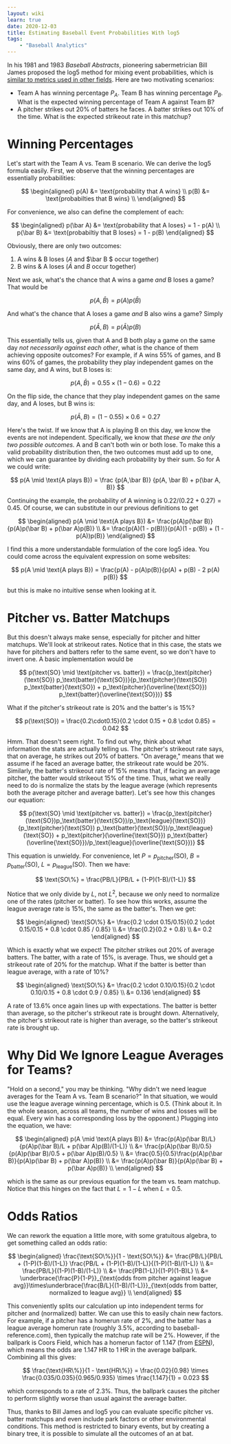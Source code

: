 ```yaml
---
layout: wiki
learn: true
date: 2020-12-03
title: Estimating Baseball Event Probabilities With log5
tags:
    - "Baseball Analytics"
---
```


In his 1981 and 1983 *Baseball Abstracts*, pioneering sabermetrician Bill James proposed the log5 method for mixing event probabilities, which is [similar to metrics used in other fields](https://angrystatistician.blogspot.com/2013/03/baseball-chess-psychology-and.html). Here are two motivating scenarios:

- Team A has winning percentage $P_A$. Team B has winning percentage $P_B$. What is the expected winning percentage of Team A against Team B?
- A pitcher strikes out 20% of batters he faces. A batter strikes out 10% of the time. What is the expected strikeout rate in this matchup?

# Winning Percentages

Let's start with the Team A vs. Team B scenario. We can derive the log5 formula easily. First, we observe that the winning percentages are essentially probabilities:

$$
\begin{aligned}
p(A) &= \text{probability that A wins} \\
p(B) &= \text{probabilties that B wins} \\
\end{aligned}
$$

For convenience, we also can define the complement of each:

$$
\begin{aligned}
p(\bar A) &= \text{probability that A loses} = 1 - p(A) \\
p(\bar B) &= \text{probabiltiy that B loses} = 1 - p(B)
\end{aligned}
$$

Obviously, there are only two outcomes:

1. A wins & B loses ($A$ and $\bar B $ occur together)
2. B wins & A loses ($\bar A$ and $B$ occur together)

Next we ask, what's the chance that A wins a game *and* B loses a game? That would be

$$
p(A,\bar B) = p(A)p(\bar B)
$$

And what's the chance that A loses a game *and* B also wins a game? Simply

$$
p(\bar A, B) = p(\bar A)p(B)
$$

This essentially tells us, given that A and B both play a game on the same day *not necessarily against each other*, what is the chance of them achieving opposite outcomes? For example, if A wins 55% of games, and B wins 60% of games, the probability they play independent games on the same day, and A wins, but B loses is:

$$
p(A, \bar B) = 0.55 \times (1 - 0.6) = 0.22
$$

On the flip side, the chance that they play independent games on the same day, and A loses, but B wins is:

$$
p(\bar A, B) = (1 - 0.55) \times 0.6 = 0.27
$$

Here's the twist. If we know that A is playing B on this day, we know the events are not independent. Specifically, we know that *these are the only two possible outcomes.* A and B can't both win or both lose. To make this a valid probability distribution then, the two outcomes must add up to one, which we can guarantee by dividing each probability by their sum. So for A we could write:

$$
p(A \mid \text{A plays B}) = \frac {p(A,\bar B)} {p(A, \bar B) + p(\bar A, B)}
$$

Continuing the example, the probability of A winning is $0.22 / (0.22 + 0.27) = 0.45$. Of course, we can substitute in our previous definitions to get

$$
\begin{aligned}
p(A \mid \text{A plays B}) &= \frac{p(A)p(\bar B)}{p(A)p(\bar B) + p(\bar A)p(B)} \\
&= \frac{p(A)(1 - p(B))}{p(A)(1 - p(B)) + (1 - p(A))p(B)}
\end{aligned}
$$

I find this a more understandable formulation of the core log5 idea. You could come across the equivalent expression on some websites:

$$
p(A \mid \text{A plays B}) = \frac{p(A) - p(A)p(B)}{p(A) + p(B) - 2 p(A) p(B)}
$$

but this is make no intuitive sense when looking at it. 

# Pitcher vs. Batter Matchups

But this doesn't always make sense, especially for pitcher and hitter matchups. We'll look at strikeout rates. Notice that in this case, the stats we have for pitchers and batters refer to the same event, so we don't have to invert one. A basic implementation would be

$$
p(\text{SO} \mid \text{pitcher vs. batter}) = \frac{p_\text{pitcher}(\text{SO}) p_\text{batter}(\text{SO})}{p_\text{pitcher}(\text{SO}) p_\text{batter}(\text{SO}) + p_\text{pitcher}(\overline{\text{SO}}) p_\text{batter}(\overline{\text{SO}})}
$$

What if the pitcher's strikeout rate is 20% and the batter's is 15%?

$$
p(\text{SO}) = \frac{0.2\cdot0.15}{0.2 \cdot 0.15 + 0.8 \cdot 0.85} = 0.042
$$

Hmm. That doesn't seem right. To find out why, think about what information the stats are actually telling us. The pitcher's strikeout rate says, that on average, he strikes out 20% of batters. "On average," means that we assume if he faced an average batter, the strikeout rate would be 20%. Similarly, the batter's strikeout rate of 15% means that, if facing an average pitcher, the batter would strikeout 15% of the time. Thus, what we really need to do is normalize the stats by the league average (which represents both the average pitcher and average batter). Let's see how this changes our equation:

$$
p(\text{SO} \mid \text{pitcher vs. batter}) = \frac{p_\text{pitcher}(\text{SO})p_\text{batter}(\text{SO})/p_\text{league}(\text{SO})}{p_\text{pitcher}(\text{SO}) p_\text{batter}(\text{SO})/p_\text{league}(\text{SO}) + p_\text{pitcher}(\overline{\text{SO}}) p_\text{batter}(\overline{\text{SO}})/p_\text{league}(\overline{\text{SO}})}
$$

This equation is unwieldy. For convenience, let $P = p_\text{pitcher}(\text{SO})$, $B = p_\text{batter}(\text{SO})$, $L = p_\text{league}(\text{SO})$. Then we have:

$$
\text{SO\%} = \frac{PB/L}{PB/L + (1-P)(1-B)/(1-L)}
$$

Notice that we only divide by $L$, not $L^2$, because we only need to normalize one of the rates (pitcher or batter). To see how this works, assume the league average rate is 15%, the same as the batter's. Then we get:

$$
\begin{aligned}
\text{SO\%} &= \frac{0.2 \cdot 0.15/0.15}{0.2 \cdot 0.15/0.15 + 0.8 \cdot 0.85 / 0.85} \\
&= \frac{0.2}{0.2 + 0.8} \\
&= 0.2
\end{aligned}
$$

Which is exactly what we expect! The pitcher strikes out 20% of average batters. The batter, with a rate of 15%, is average. Thus, we should get a strikeout rate of 20% for the matchup. What if the batter is better than league average, with a rate of 10%?

$$
\begin{aligned}
\text{SO\%} &= \frac{0.2 \cdot 0.10/0.15}{0.2 \cdot 0.10/0.15 + 0.8 \cdot 0.9 / 0.85} \\
&= 0.136
\end{aligned}
$$

A rate of 13.6% once again lines up with expectations. The batter is better than average, so the pitcher's strikeout rate is brought down. Alternatively, the pitcher's strikeout rate is higher than average, so the batter's strikeout rate is brought up.

# Why Did We Ignore League Averages for Teams?

"Hold on a second," you may be thinking. "Why didn't we need league averages for the Team A vs. Team B scenario?" In that situation, we would use the league average winning percentage, which is 0.5. (Think about it. In the whole season, across all teams, the number of wins and losses will be equal. Every win has a corresponding loss by the opponent.) Plugging into the equation, we have:

$$
\begin{aligned}
p(A \mid \text{A plays B}) &= \frac{p(A)p(\bar B)/L}{p(A)p(\bar B)/L + p(\bar A)p(B)/(1-L)} \\
&= \frac{p(A)p(\bar B)/0.5}{p(A)p(\bar B)/0.5 + p(\bar A)p(B)/0.5} \\
&= \frac{0.5}{0.5}\frac{p(A)p(\bar B)}{p(A)p(\bar B) + p(\bar A)p(B)} \\
&= \frac{p(A)p(\bar B)}{p(A)p(\bar B) + p(\bar A)p(B)} \\
\end{aligned}
$$

which is the same as our previous equation for the team vs. team matchup. Notice that this hinges on the fact that $L = 1 - L$ when $L = 0.5$. 

# Odds Ratios

We can rework the equation a little more, with some gratuitous algebra, to get something called an odds ratio:

$$
\begin{aligned}
\frac{\text{SO\%}}{1 - \text{SO\%}} &= \frac{PB/L}{PB/L + (1-P)(1-B)/(1-L)} \frac{PB/L + (1-P)(1-B)/(1-L)}{(1-P)(1-B)/(1-L)} \\
&= \frac{PB/L}{(1-P)(1-B)/(1-L)} \\
&= \frac{PB(1-L)}{(1-P)(1-B)L} \\
&= \underbrace{\frac{P}{1-P}}_{\text{odds from pitcher against league avg}}\times\underbrace{\frac{B/L}{(1-B)/(1-L)}}_{\text{odds from batter, normalized to league avg}} \\
\end{aligned}
$$

This conveniently splits our calculation up into independent terms for pitcher and (normalized) batter. We can use this to easily chain new factors. For example, if a pitcher has a homerun rate of 2%, and the batter has a league average homerun rate (roughly 3.5%, according to baseball-reference.com), then typically the matchup rate will be 2%. However, if the ballpark is Coors Field, which has a homerun factor of 1.147 (from [ESPN](http://www.espn.com/mlb/stats/parkfactor/_/sort/HRFactor)), which means the odds are 1.147 HR to 1 HR in the average ballpark. Combining all this gives:

$$
\frac{\text{HR\%}}{1 - \text{HR\%}} = \frac{0.02}{0.98} \times \frac{0.035/0.035}{0.965/0.935} \times \frac{1.147}{1} = 0.023
$$

which corresponds to a rate of 2.3%. Thus, the ballpark causes the pitcher to perform slightly worse than usual against the average batter. 

Thus, thanks to Bill James and log5 you can evaluate specific pitcher vs. batter matchups and even include park factors or other environmental conditions. This method is restricted to binary events, but by creating a binary tree, it is possible to simulate all the outcomes of an at bat.